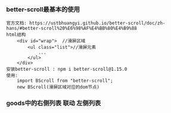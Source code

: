 ### better-scroll最基本的使用
    官方文档: https://ustbhuangyi.github.io/better-scroll/doc/zh-hans/#better-scroll%20%E6%98%AF%E4%BB%80%E4%B9%88
    html结构
        <div id="wrap">  //滑屏区域
            <ul class="list">//滑屏元素
                ...
            </ul>
        </div>
    安装better-scroll : npm i better-scroll@1.15.0
    使用:
        import BScroll from "better-scroll";
        new BScroll(滑屏区域对应的dom节点)


### goods中的右侧列表 联动 左侧列表
